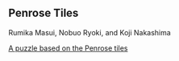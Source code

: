 ## Penrose Tiles

Rumika Masui, Nobuo Ryoki, and Koji Nakashima

[A puzzle based on the Penrose tiles](https://note.com/nobuoryoki/n/n4885df5c2f13)
